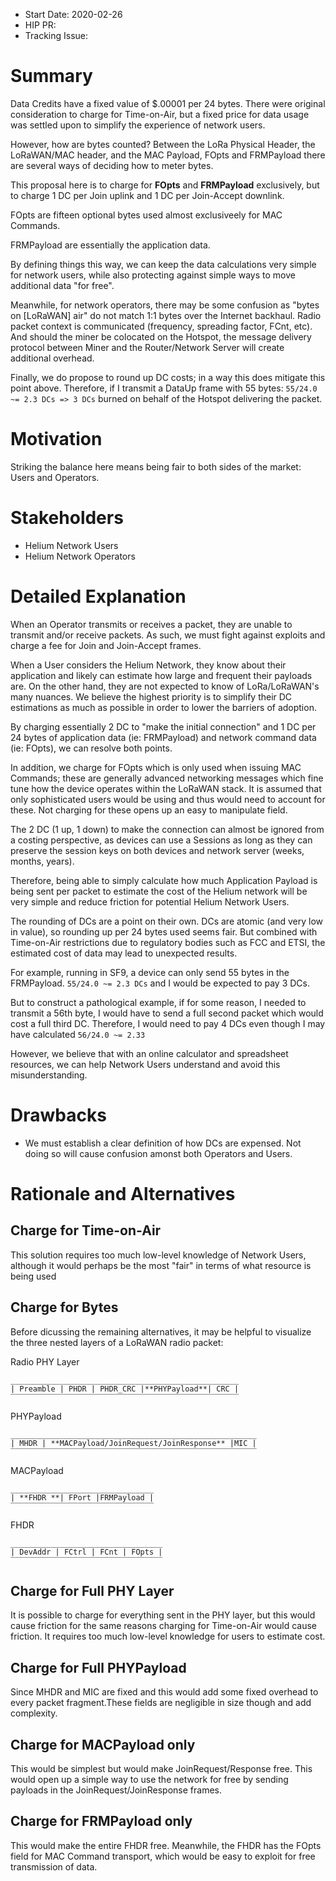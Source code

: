 - Start Date: 2020-02-26
- HIP PR: <!-- leave this empty -->
- Tracking Issue: <!-- leave this empty -->

# Summary
[summary]: #summary

Data Credits have a fixed value of $.00001 per 24 bytes. There were original 
consideration to charge for Time-on-Air, but a fixed price for data usage was
settled upon to simplify the experience of network users.

However, how are bytes counted? Between the LoRa Physical Header, the 
LoRaWAN/MAC header, and the MAC Payload, FOpts and FRMPayload there are several
ways of deciding how to meter bytes.

This proposal here is to charge for **FOpts** and **FRMPayload** exclusively,
but to charge 1 DC per Join uplink and 1 DC per Join-Accept downlink.

FOpts are fifteen optional bytes used almost exclusiveely for MAC Commands.

FRMPayload are essentially the application data.

By defining things this way, we can keep the data calculations very simple for
network users, while also protecting against simple ways to move additional
data "for free".

Meanwhile, for network operators, there may be some confusion as "bytes on 
[LoRaWAN] air" do not match 1:1 bytes over the Internet backhaul. Radio packet
context is communicated (frequency, spreading factor, FCnt, etc). And should
the miner be colocated on the Hotspot, the message delivery protocol between
Miner and the Router/Network Server will create additional overhead.

Finally, we do propose to round up DC costs; in a way this does mitigate this
point above. Therefore, if I transmit a DataUp frame with 55 bytes: 
   `55/24.0 ~= 2.3 DCs => 3 DCs`
burned on behalf of the Hotspot delivering the packet.

# Motivation
[motivation]: #motivation

Striking the balance here means being fair to both sides of the market: Users and
Operators.

# Stakeholders
[stakeholders]: #stakeholders

* Helium Network Users
* Helium Network Operators

# Detailed Explanation
[detailed-explanation]: #detailed-explanation

When an Operator transmits or receives a packet, they are unable to transmit 
and/or receive packets. As such, we must fight against exploits and charge a fee
for Join and Join-Accept frames.

When a User considers the Helium Network, they know about their application and
likely can estimate how large and frequent their payloads are. On the other
hand, they are not expected to know of LoRa/LoRaWAN's many nuances. We believe
the highest priority is to simplify their DC estimations as much as possible
in order to lower the barriers of adoption.

By charging essentially 2 DC to "make the initial connection" and 1 DC per 24
bytes of application data (ie: FRMPayload) and network command data (ie: FOpts), we can resolve both points.

In addition, we charge for FOpts which is only used when issuing MAC Commands;
these are generally advanced networking messages which fine tune how the device
operates within the LoRaWAN stack. It is assumed that only sophisticated users
would be using and thus would need to account for these. Not charging for these
opens up an easy to manipulate field.

The 2 DC (1 up, 1 down) to make the connection can almost be ignored from a
costing perspective, as devices can use a Sessions as long as they can preserve
the session keys on both devices and network server (weeks, months, years).

Therefore, being able to simply calculate how much Application Payload is being
sent per packet to estimate the cost of the Helium network will be very simple
and reduce friction for potential Helium Network Users.

The rounding of DCs are a point on their own. DCs are atomic (and very low
in value), so rounding up per 24 bytes used seems fair. But combined with
Time-on-Air restrictions due to regulatory bodies such as FCC and ETSI,
the estimated cost of data may lead to unexpected results.

For example, running in SF9, a device can only send 55 bytes in the FRMPayload.
`55/24.0 ~= 2.3 DCs` and I would be expected to pay 3 DCs.

But to construct a pathological example, if for some reason, I needed to
transmit a 56th byte, I would have to send a full second packet which would
cost a full third DC. Therefore, I would need to pay 4 DCs even though I may
have calculated `56/24.0 ~= 2.33`

However, we believe that with an online calculator and spreadsheet resources,
we can help Network Users understand and avoid this misunderstanding.

# Drawbacks
[drawbacks]: #drawbacks

- We must establish a clear definition of how DCs are expensed. Not doing so
will cause confusion amonst both Operators and Users.

# Rationale and Alternatives
[alternatives]: #rationale-and-alternatives

## Charge for Time-on-Air
This solution requires too much low-level knowledge of Network Users, although
it would perhaps be the most "fair" in terms of what resource is being used

## Charge for Bytes

Before dicussing the remaining alternatives, it may be helpful to visualize the
three nested layers of a LoRaWAN radio packet:

Radio PHY Layer

```
___________________________________________________
| Preamble | PHDR | PHDR_CRC |**PHYPayload**| CRC |
‾‾‾‾‾‾‾‾‾‾‾‾‾‾‾‾‾‾‾‾‾‾‾‾‾‾‾‾‾‾‾‾‾‾‾‾‾‾‾‾‾‾‾‾‾‾‾‾‾‾‾
```

PHYPayload

```
_______________________________________________________
| MHDR | **MACPayload/JoinRequest/JoinResponse** |MIC |
‾‾‾‾‾‾‾‾‾‾‾‾‾‾‾‾‾‾‾‾‾‾‾‾‾‾‾‾‾‾‾‾‾‾‾‾‾‾‾‾‾‾‾‾‾‾‾‾‾‾‾‾‾‾‾
```

MACPayload

```
________________________________
| **FHDR **| FPort |FRMPayload |
‾‾‾‾‾‾‾‾‾‾‾‾‾‾‾‾‾‾‾‾‾‾‾‾‾‾‾‾‾‾‾‾
```

FHDR

```
__________________________________
| DevAddr | FCtrl | FCnt | FOpts |
‾‾‾‾‾‾‾‾‾‾‾‾‾‾‾‾‾‾‾‾‾‾‾‾‾‾‾‾‾‾‾‾‾‾
```
## Charge for Full PHY Layer

It is possible to charge for everything sent in the PHY layer, but this would
cause friction for the same reasons charging for Time-on-Air would cause
friction. It requires too much low-level knowledge for users to estimate cost.

## Charge for Full PHYPayload

Since MHDR and MIC are fixed and this would add some fixed overhead to every
packet fragment.These fields are negligible in size though and add complexity.

## Charge for MACPayload only

This would be simplest but would make JoinRequest/Response free. This would
open up a simple way to use the network for free by sending payloads in the
JoinRequest/JoinResponse frames.

## Charge for FRMPayload only

This would make the entire FHDR free. Meanwhile, the FHDR has the FOpts field
for MAC Command transport, which would be easy to exploit for free transmission
of data.
